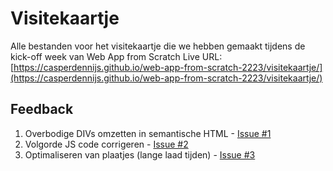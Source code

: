 # Visitekaartje

Alle bestanden voor het visitekaartje die we hebben gemaakt tijdens de kick-off week van Web App from Scratch
Live URL: [https://casperdennijs.github.io/web-app-from-scratch-2223/visitekaartje/](https://casperdennijs.github.io/web-app-from-scratch-2223/visitekaartje/)

## Feedback

1. Overbodige DIVs omzetten in semantische HTML - [Issue #1](https://github.com/casperdennijs/web-app-from-scratch-2223/issues/1)
2. Volgorde JS code corrigeren - [Issue #2](https://github.com/casperdennijs/web-app-from-scratch-2223/issues/2)
3. Optimaliseren van plaatjes (lange laad tijden) - [Issue #3](https://github.com/casperdennijs/web-app-from-scratch-2223/issues/3)